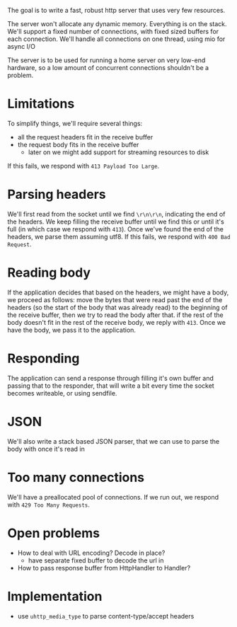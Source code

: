 The goal is to write a fast, robust http server that uses very few resources.

The server won't allocate any dynamic memory. Everything is on the stack.
We'll support a fixed number of connections, with fixed sized buffers for each connection.
We'll handle all connections on one thread, using mio for async I/O

The server is to be used for running a home server on very low-end hardware, so a low amount of concurrent connections shouldn't be a problem.

# Limitations

To simplify things, we'll require several things:
- all the request headers fit in the receive buffer
- the request body fits in the receive buffer
	- later on we might add support for streaming resources to disk

If this fails, we respond with `413 Payload Too Large`.

# Parsing headers

We'll first read from the socket until we find `\r\n\r\n`, indicating the end of the headers.
We keep filling the receive buffer until we find this or until it's full (in which case we respond with `413`).
Once we've found the end of the headers, we parse them assuming utf8. If this fails, we respond with `400 Bad Request`.

# Reading body

If the application decides that based on the headers, we might have a body, we proceed as follows:
move the bytes that were read past the end of the headers (so the start of the body that was already read) to the beginning of the receive buffer, then we try to read the body after that. if the rest of the body doesn't fit in the rest of the receive body, we reply with `413`.
Once we have the body, we pass it to the application.

# Responding

The application can send a response through filling it's own buffer and passing that to the responder, that will write a bit every time the socket becomes writeable, or using sendfile.

# JSON

We'll also write a stack based JSON parser, that we can use to parse the body with once it's read in

# Too many connections

We'll have a preallocated pool of connections. If we run out, we respond with `429 Too Many Requests`.

# Open problems
- How to deal with URL encoding? Decode in place?
	- have separate fixed buffer to decode the url in 
- How to pass response buffer from HttpHandler to Handler?

# Implementation

- use `uhttp_media_type` to parse content-type/accept headers